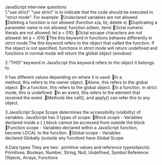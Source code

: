 
JavaScript interview questions <br>
1."use strict"
"use strict" is to indicate that the code should be executed in "strict mode". 
For example: 
Undeclared variables are not allowed 
Deleting a function is not allowed (function x(a, b); delete x)
Duplicating a parameter name is not allowed: function a(item, item)
Octal numeric literals are not allowed: let a = 010;
Octal escape characters are not allowed: let a = /010
The this keyword in functions behaves differently in strict mode.The this keyword refers to the object that called the function. If the object is not specified, functions in strict mode will return undefined and functions in normal mode will return the global object (window):

2.“THIS” keyword in JavaScript
this keyword refers to the object it belongs to. 

It has different values depending on where it is used:
In a method, this refers to the owner object.
Alone, this refers to the global object.
In a function, this refers to the global object.
In a function, in strict mode, this is undefined.
In an event, this refers to the element that received the event.
Methods like call(), and apply() can refer this to any object.

3.JavaScript Scope
Scope determines the accessibility (visibility) of variables.
JavaScript has 3 types of scope:
Block scope - Variables declared inside a { } block cannot be accessed from outside the block
Function scope - Variables declared within a JavaScript function, become LOCAL to the function.
Global scope - Variables declared Globally (outside any function) have Global Scope

4.Data types
They are two:  primitive values and reference type(objects).
Primitives: Boolean, Number, String, Null, Undefined, Symbol
Reference: Objects, Arrays, Functions
